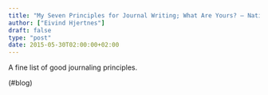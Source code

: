 ```yaml
---
title: "My Seven Principles for Journal Writing; What Are Yours? – National Journal Writing Month"
author: ["Eivind Hjertnes"]
draft: false
type: "post"
date: 2015-05-30T02:00:00+02:00
---
```


A fine list of good journaling principles.

(#blog)
